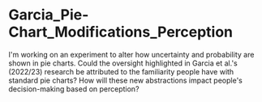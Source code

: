 # Garcia_Pie-Chart_Modifications_Perception
I'm working on an experiment to alter how uncertainty and probability are shown in pie charts. Could the oversight highlighted in Garcia et al.'s (2022/23) research be attributed to the familiarity people have with standard pie charts? How will these new abstractions impact people's decision-making based on perception?
